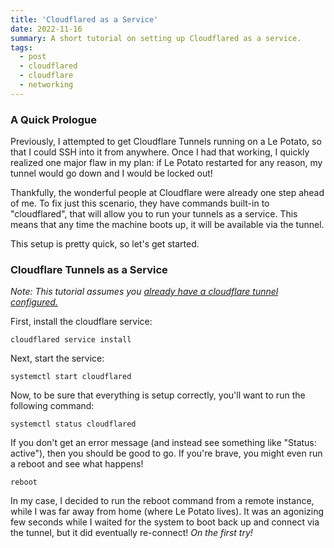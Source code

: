 ```yaml
---
title: 'Cloudflared as a Service'
date: 2022-11-16
summary: A short tutorial on setting up Cloudflared as a service.
tags:
  - post
  - cloudflared
  - cloudflare
  - networking
---
```


### A Quick Prologue

Previously, I attempted to get Cloudflare Tunnels running on a Le Potato, so that I could SSH into it from anywhere. Once I had that working, I quickly realized one major flaw in my plan: if Le Potato restarted for any reason, my tunnel would go down and I would be locked out!

Thankfully, the wonderful people at Cloudflare were already one step ahead of me. To fix just this scenario, they have commands built-in to "cloudflared", that will allow you to run your tunnels as a service. This means that any time the machine boots up, it will be available via the tunnel.

This setup is pretty quick, so let's get started.

### Cloudflare Tunnels as a Service

_Note: This tutorial assumes you [already have a cloudflare tunnel configured.](/tunneling-to-le-potato-with-cloudflare/)_

First, install the cloudflare service:

```
cloudflared service install
```

Next, start the service:

```
systemctl start cloudflared
```

Now, to be sure that everything is setup correctly, you'll want to run the following command:

```
systemctl status cloudflared
```

If you don't get an error message (and instead see something like "Status: active"), then you should be good to go. If you're brave, you might even run a reboot and see what happens!

```
reboot
```

In my case, I decided to run the reboot command from a remote instance, while I was far away from home (where Le Potato lives). It was an agonizing few seconds while I waited for the system to boot back up and connect via the tunnel, but it did eventually re-connect! _On the first try!_
